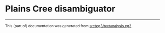 

# Plains Cree disambiguator 

* * *
<small>This (part of) documentation was generated from [src/cg3/textanalysis.cg3](https://github.com/giellalt/lang-crk/blob/main/src/cg3/textanalysis.cg3)</small>
